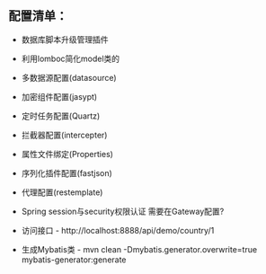 配置清单：
--------------------------------
+ 数据库脚本升级管理插件
+ 利用lomboc简化model类的
+ 多数据源配置(datasource)
+ 加密组件配置(jasypt)
+ 定时任务配置(Quartz)
+ 拦截器配置(intercepter)
+ 属性文件绑定(Properties)
+ 序列化插件配置(fastjson)
+ 代理配置(restemplate)
+ Spring session与security权限认证 需要在Gateway配置?

+ 访问接口 - http://localhost:8888/api/demo/country/1
+ 生成Mybatis类 - mvn clean -Dmybatis.generator.overwrite=true mybatis-generator:generate